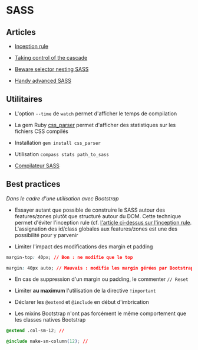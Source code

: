 # SASS

## Articles

* [Inception rule](http://thesassway.com/beginner/the-inception-rule)

* [Taking control of the cascade](https://signalvnoise.com/posts/3003-css-taking-control-of-the-cascade)

* [Beware selector nesting SASS](http://www.sitepoint.com/beware-selector-nesting-sass)

* [Handy advanced SASS](http://12devs.co.uk/articles/handy-advanced-sass)

## Utilitaires

* L'option `--time` de `watch` permet d'afficher le temps de compilation

* La gem Ruby [css_parser](https://rubygems.org/gems/css_parser) permet d'afficher des statistiques sur les fichiers CSS compilés
 * Installation `gem install css_parser`
 * Utilisation `compass stats path_to_sass`

* [Compilateur SASS](http://sassmeister.com)

## Best practices

*Dans le cadre d'une utilisation avec Bootstrap*

* Essayer autant que possible de construire le SASS autour des features/zones plutôt que structuré autour du DOM. Cette technique permet d'éviter l'inception rule (cf. [ l'article ci-dessus sur l'inception rule](http://thesassway.com/beginner/the-inception-rule). L'assignation des id/class globales aux features/zones est une des possibilité pour y parvenir

* Limiter l'impact des modifications des margin et padding

```css  
margin-top: 40px; // Bon : ne modifie que le top

margin: 40px auto; // Mauvais : modifie les margin gérées par Bootstrap
```

* En cas de suppression d'un margin ou padding, le commenter `// Reset`

* Limiter **au maximum** l'utilisation de la directive `!important` 

* Déclarer les `@extend` et `@include` en début d'imbrication

* Les mixins Bootstrap n'ont pas forcément le même comportement que les classes natives Bootstrap

```css
@extend .col-sm-12; //

@include make-sm-column(12); //
```
